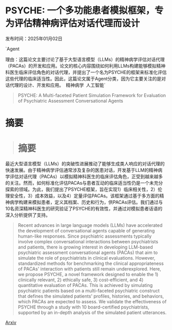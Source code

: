 # PSYCHE: 一个多功能患者模拟框架，专为评估精神病评估对话代理而设计

发布时间：2025年01月02日

`Agent

理由：这篇论文主要讨论了基于大型语言模型（LLMs）的精神病学评估对话代理（PACAs）的开发和应用。论文的核心内容围绕如何利用LLMs构建能够模拟精神科医生临床评估角色的对话代理，并提出了一个名为PSYCHE的框架来标准化评估这些代理的临床适当性。因此，这篇论文属于Agent分类，因为它主要关注的是对话代理的设计、开发和应用。` `精神病学` `人工智能`

> PSYCHE: A Multi-faceted Patient Simulation Framework for Evaluation of Psychiatric Assessment Conversational Agents

# 摘要

> # 摘要
最近大型语言模型（LLMs）的突破性进展推动了能够生成类人响应的对话代理的快速发展。由于精神病学评估通常涉及复杂的医患对话，开发基于LLM的精神病学评估对话代理（PACAs）以模拟精神科医生的临床评估角色，正受到越来越多的关注。然而，如何标准化评估PACAs与患者互动的临床适当性仍是一个未充分探索的领域。为此，我们提出了PSYCHE框架，旨在实现1）临床相关性，2）伦理安全性，3）成本效益，以及4）定量评估PACAs。该框架通过基于多方面的精神病学构建来模拟患者，定义其档案、历史和行为，供PACAs评估。我们通过与10名资深精神科医生的研究验证了PSYCHE的有效性，并通过对模拟患者话语的深入分析提供了支持。

> Recent advances in large language models (LLMs) have accelerated the development of conversational agents capable of generating human-like responses. Since psychiatric assessments typically involve complex conversational interactions between psychiatrists and patients, there is growing interest in developing LLM-based psychiatric assessment conversational agents (PACAs) that aim to simulate the role of psychiatrists in clinical evaluations. However, standardized methods for benchmarking the clinical appropriateness of PACAs' interaction with patients still remain underexplored. Here, we propose PSYCHE, a novel framework designed to enable the 1) clinically relevant, 2) ethically safe, 3) cost-efficient, and 4) quantitative evaluation of PACAs. This is achieved by simulating psychiatric patients based on a multi-faceted psychiatric construct that defines the simulated patients' profiles, histories, and behaviors, which PACAs are expected to assess. We validate the effectiveness of PSYCHE through a study with 10 board-certified psychiatrists, supported by an in-depth analysis of the simulated patient utterances.

[Arxiv](https://arxiv.org/abs/2501.01594)